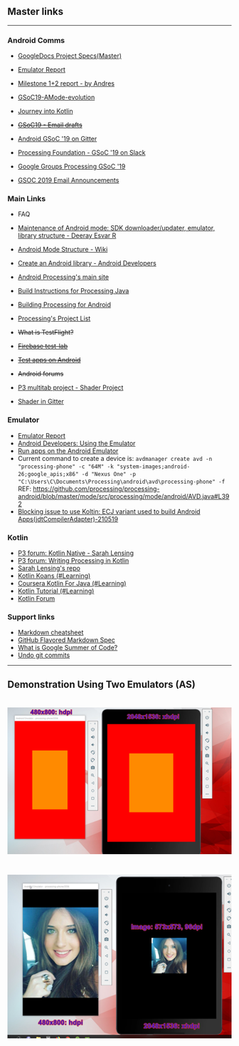 ## Master links

---

### Android Comms


* [GoogleDocs Project Specs(Master)](https://docs.google.com/document/d/1U2xZHCvLO7YeiWTXDE4rCZClWvg4PHYeQuIzgxP_0c0/edit?usp=sharing)
* [Emulator Report](https://docs.google.com/document/d/1enWQDOQdTQhJXq8QXedMrL2GpTELboZXxXsbYiAbim0/edit)
* [Milestone 1+2 report - by Andres](https://docs.google.com/document/d/1tdC-AH0GOsqaQ9gBr-umhykaJusfnnAjuuyrYi1uL4Q/edit)
* [GSoC19-AMode-evolution](https://docs.google.com/document/d/1u9IXZOORS4hlYoRrjMZgjfqhDgHXKWgBJr7zo2oWckM/edit)
* [Journey into Kotlin](https://docs.google.com/document/d/1IYAeihpmtGYYFyJPT4tnUH85FE6BofqUYR6rO9ASf8s/edit#heading=h.dnyi0fm5lb4s)
* ~~[GSoC19 - Email drafts](https://docs.google.com/document/d/1u9IXZOORS4hlYoRrjMZgjfqhDgHXKWgBJr7zo2oWckM/edit)~~

* [Android GSoC '19 on Gitter](https://gitter.im/processing-android/GSOC18-general)
* [Processing Foundation - GSoC '19 on Slack](https://pf-gsoc.slack.com)
* [Google Groups Processing GSoC '19](https://groups.google.com/forum/#!forum/the-processing-foundation-google-summer-of-code-2019)
* [GSOC 2019 Email Announcements](https://developers.google.com/open-source/gsoc/2019/mentor-oa-announcements)

### Main Links
* FAQ

* [Maintenance of Android mode: SDK downloader/updater, emulator, library structure - Deeray Esvar R](https://summerofcode.withgoogle.com/dashboard/organization/5693461928345600/proposal/5271234764341248/)
* [Android Mode Structure - Wiki](https://github.com/processing/processing-android/wiki/Android-Mode-Structure/3c8aa38b66b3ff4c88ce058273d19149b856103c)

* [Create an Android library - Android Developers](https://developer.android.com/studio/projects/android-library)

* [Android Processing's main site](https://android.processing.org/tutorials/getting_started/index.html)

* [Build Instructions for Processing Java](https://github.com/processing/processing/wiki/Build-Instructions)

* [Building Processing for Android](https://github.com/processing/processing-android/wiki/Building-Processing-for-Android)

* [Processing's Project List](https://github.com/processing/processing/wiki/Project-List)

* ~~What is TestFlight?~~

* ~~[Firebase test-lab](https://firebase.google.com/docs/test-lab)~~

* ~~[Test apps on Android](https://developer.android.com/training/testing)~~

* ~~Android forums~~
* [P3 multitab project - Shader Project](https://github.com/Izza11/shader-mode)
* [Shader in Gitter](https://gitter.im/processing-opengl/shader-editor)

### Emulator
* [Emulator Report](https://docs.google.com/document/d/1enWQDOQdTQhJXq8QXedMrL2GpTELboZXxXsbYiAbim0/edit)
* [Android Developers: Using the Emulator](http://www.androiddocs.com/tools/devices/emulator.html)
* [Run apps on the Android Emulator](https://developer.android.com/studio/run/emulator)
* Current command to create a device is: `avdmanager create avd -n "processing-phone" -c "64M" -k "system-images;android-26;google_apis;x86" -d "Nexus One" -p "C:\Users\C\Documents\Processing\android\avd\processing-phone" -f`
REF: https://github.com/processing/processing-android/blob/master/mode/src/processing/mode/android/AVD.java#L392
* [Blocking issue to use Koltin: ECJ variant used to build Android Apps(jdtCompilerAdapter)-210519](https://github.com/processing/processing/tree/master/java/mode)

### Kotlin

* [P3 forum: Kotlin Native - Sarah Lensing](https://discourse.processing.org/t/new-idea-swift-playgrounds-mode-for-processing/10021/5)
* [P3 forum: Writing Processing in Kotlin](https://discourse.processing.org/t/writing-processing-in-kotlin/3957)
* [Sarah Lensing's repo](https://github.com/sarahlensing/processing-android)
* [Kotlin Koans (#Learning)](https://kotlinlang.org/docs/tutorials/koans.html)
* [Coursera Kotlin For Java (#Learning)](https://www.coursera.org/learn/kotlin-for-java-developers/home/welcome)
* [Kotlin Tutorial (#Learning)](https://www.youtube.com/watch?v=H_oGi8uuDpA)
* [Kotlin Forum](https://discuss.kotlinlang.org/)


### Support links

* [Markdown cheatsheet](https://github.com/adam-p/markdown-here/wiki/Markdown-Cheatsheet)
* [GitHub Flavored Markdown Spec](https://github.github.com/gfm/)
* [What is Google Summer of Code?](https://google.github.io/gsocguides/mentor/)
* [Undo git commits](https://www.atlassian.com/git/tutorials/undoing-changes)

---

## Demonstration Using Two Emulators (AS)

<h1 align="center">
    <img src="./Resources/2emu-diff-resolutions.png" alt="logo" width="620">
  <br>
</h1>

<h1 align="center">
    <img src="./Resources/2emu-diff-resolutions-photo.png" alt="logo" width="620">
  <br>
</h1>

